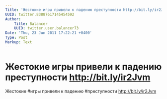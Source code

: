 ```yaml
---
Title: 'Жестокие игры привели к падению преступности http://bit.ly/ir2Jvm'
UUID: twitter.83887617145454592
Author:
    Title: Balancer
    UUID: twitter.user.balancer73
Date: 'Thu, 23 Jun 2011 17:22:21 +0400'
Type: Post
Markup: Text
---
```


# Жестокие игры привели к падению преступности http://bit.ly/ir2Jvm

Жестокие #игры привели к падению #преступности
http://bit.ly/ir2Jvm